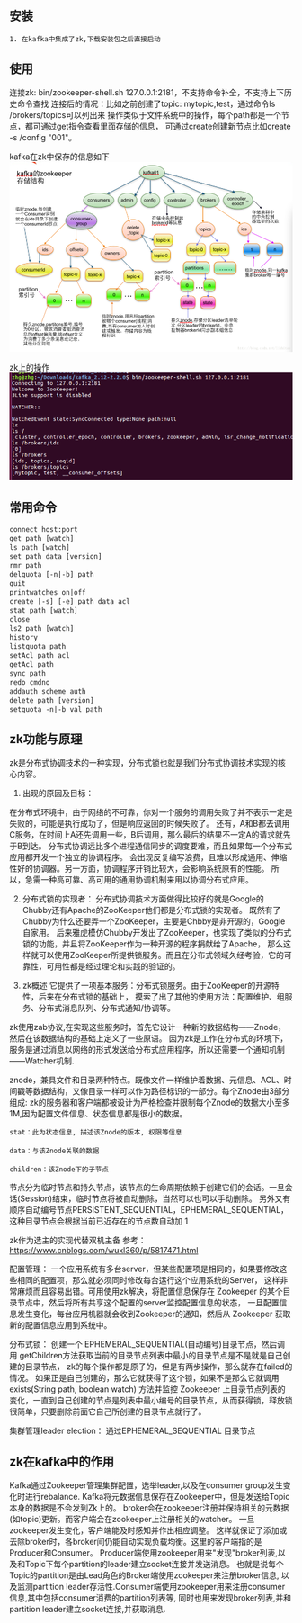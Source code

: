 ## 安装
    1. 在kafka中集成了zk,下载安装包之后直接启动

## 使用
   连接zk: bin/zookeeper-shell.sh 127.0.0.1:2181，不支持命令补全，不支持上下历史命令查找
   连接后的情况：比如之前创建了topic: mytopic,test，通过命令ls /brokers/topics可以列出来
   操作类似于文件系统中的操作，每个path都是一个节点，都可通过get指令查看里面存储的信息，
   可通过create创建新节点比如create -s /config "001"。
   
   kafka在zk中保存的信息如下
   ![](./kafka-zk-level.png)
   
   zk上的操作
   ![](./zk_shell.bmp)
   

## 常用命令

    connect host:port
    get path [watch]
    ls path [watch]
    set path data [version]
    rmr path
    delquota [-n|-b] path
    quit 
    printwatches on|off
    create [-s] [-e] path data acl
    stat path [watch]
    close 
    ls2 path [watch]
    history 
    listquota path
    setAcl path acl
    getAcl path
    sync path
    redo cmdno
    addauth scheme auth
    delete path [version]
    setquota -n|-b val path
    
## zk功能与原理
zk是分布式协调技术的一种实现，分布式锁也就是我们分布式协调技术实现的核心内容。

1. 出现的原因及目标：

在分布式环境中，由于网络的不可靠，你对一个服务的调用失败了并不表示一定是失败的，可能是执行成功了，但是响应返回的时候失败了。
还有，A和B都去调用C服务，在时间上A还先调用一些，B后调用，那么最后的结果不一定A的请求就先于B到达。
分布式协调远比多个进程通信同步的调度要难，而且如果每一个分布式应用都开发一个独立的协调程序。
会出现反复编写浪费，且难以形成通用、伸缩性好的协调器。另一方面，协调程序开销比较大，会影响系统原有的性能。
所以，急需一种高可靠、高可用的通用协调机制来用以协调分布式应用。

2. 分布式锁的实现者：
分布式协调技术方面做得比较好的就是Google的Chubby还有Apache的ZooKeeper他们都是分布式锁的实现者。
既然有了Chubby为什么还要弄一个ZooKeeper，主要是Chbby是非开源的，Google自家用。
后来雅虎模仿Chubby开发出了ZooKeeper，也实现了类似的分布式锁的功能，并且将ZooKeeper作为一种开源的程序捐献给了Apache，
那么这样就可以使用ZooKeeper所提供锁服务。而且在分布式领域久经考验，它的可靠性，可用性都是经过理论和实践的验证的。

3. zk概述
它提供了一项基本服务：分布式锁服务。由于ZooKeeper的开源特性，后来在分布式锁的基础上，
摸索了出了其他的使用方法：配置维护、组服务、分布式消息队列、分布式通知/协调等。

zk使用zab协议,在实现这些服务时，首先它设计一种新的数据结构——Znode，然后在该数据结构的基础上定义了一些原语。
因为zk是工作在分布式的环境下，服务是通过消息以网络的形式发送给分布式应用程序，所以还需要一个通知机制——Watcher机制.

znode，兼具文件和目录两种特点。既像文件一样维护着数据、元信息、ACL、时间戳等数据结构，又像目录一样可以作为路径标识的一部分。每个Znode由3部分组成:
zk的服务器和客户端都被设计为严格检查并限制每个Znode的数据大小至多1M,因为配置文件信息、状态信息都是很小的数据。

    stat：此为状态信息, 描述该Znode的版本, 权限等信息
    
    data：与该Znode关联的数据
    
    children：该Znode下的子节点

节点分为临时节点和持久节点，该节点的生命周期依赖于创建它们的会话。一旦会话(Session)结束，临时节点将被自动删除，当然可以也可以手动删除。
另外又有顺序自动编号节点PERSISTENT_SEQUENTIAL，EPHEMERAL_SEQUENTIAL，这种目录节点会根据当前已近存在的节点数自动加 1

zk作为选主的实现代替双机主备
参考： https://www.cnblogs.com/wuxl360/p/5817471.html


配置管理：
一个应用系统有多台server，但某些配置项是相同的，如果要修改这些相同的配置项，那么就必须同时修改每台运行这个应用系统的Server，
这样非常麻烦而且容易出错。可用使用zk解决，将配置信息保存在 Zookeeper 的某个目录节点中，然后将所有共享这个配置的server监控配置信息的状态，
一旦配置信息发生变化，每台应用机器就会收到Zookeeper的通知，然后从 Zookeeper 获取新的配置信息应用到系统中。


分布式锁：
创建一个 EPHEMERAL_SEQUENTIAL(自动编号)目录节点，然后调用 getChildren方法获取当前的目录节点列表中最小的目录节点是不是就是自己创建的目录节点，
zk的每个操作都是原子的，但是有两步操作，那么就存在failed的情况。
如果正是自己创建的，那么它就获得了这个锁，如果不是那么它就调用 exists(String path, boolean watch) 方法并监控 Zookeeper 
上目录节点列表的变化，一直到自己创建的节点是列表中最小编号的目录节点，从而获得锁，释放锁很简单，只要删除前面它自己所创建的目录节点就行了。

集群管理leader election： 通过EPHEMERAL_SEQUENTIAL 目录节点

## zk在kafka中的作用
Kafka通过Zookeeper管理集群配置，选举leader,以及在consumer group发生变化时进行rebalance.
Kafka将元数据信息保存在Zookeeper中，但是发送给Topic本身的数据是不会发到Zk上的。
broker会在zookeeper注册并保持相关的元数据(如topic)更新。而客户端会在zookeeper上注册相关的watcher。
一旦zookeeper发生变化，客户端能及时感知并作出相应调整。
这样就保证了添加或去除broker时，各broker间仍能自动实现负载均衡。这里的客户端指的是Producer和Consumer。
Producer端使用zookeeper用来"发现"broker列表,以及和Topic下每个partition的leader建立socket连接并发送消息。
也就是说每个Topic的partition是由Lead角色的Broker端使用zookeeper来注册broker信息,
以及监测partition leader存活性.Consumer端使用zookeeper用来注册consumer信息,其中包括consumer消费的partition列表等,
同时也用来发现broker列表,并和partition leader建立socket连接,并获取消息.
